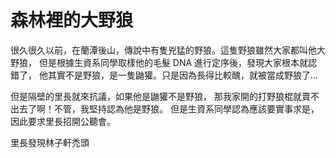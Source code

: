 # 森林裡的大野狼

很久很久以前，在蘭潭後山，傳說中有隻兇猛的野狼。這隻野狼雖然大家都叫他大野狼，
但是根據生資系同學取樣他的毛髮 DNA 進行定序後，發現大家根本就認錯了，
他其實不是野狼，是一隻鼬獾。只是因為長得比較醜，就被當成野狼了...

但是隔壁的里長就來抗議，如果他是鼬獾不是野狼，
那我家開的打野狼棍就賣不出去了啊！不管，我堅持認為他是野狼。
但是生資系同學認為應該要實事求是，因此要求里長招開公聽會。

里長發現林子軒禿頭
